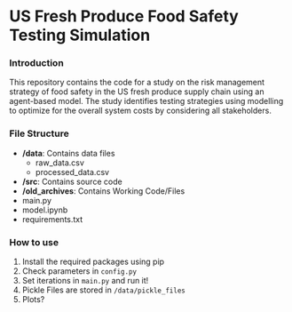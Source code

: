 # US Fresh Produce Food Safety Testing Simulation 

### **Introduction**
This repository contains the code for a study on the risk management strategy of food safety in the US fresh produce supply chain using an agent-based model. The study identifies testing strategies using modelling to optimize for the overall system costs by considering all stakeholders.

### **File Structure**

- **/data**: Contains data files
  - raw_data.csv
  - processed_data.csv
- **/src**: Contains source code
- **/old_archives**: Contains Working Code/Files 
- main.py
- model.ipynb
- requirements.txt

### **How to use** 
1. Install the required packages using pip
2. Check parameters in `config.py`
3. Set iterations in `main.py` and run it! 
4. Pickle Files are stored in `/data/pickle_files`
5. Plots? 

